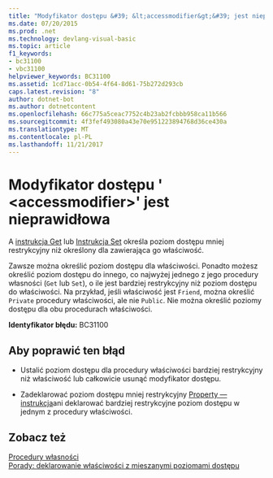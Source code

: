 ```yaml
---
title: "Modyfikator dostępu &#39; &lt;accessmodifier&gt;&#39; jest nieprawidłowa"
ms.date: 07/20/2015
ms.prod: .net
ms.technology: devlang-visual-basic
ms.topic: article
f1_keywords:
- bc31100
- vbc31100
helpviewer_keywords: BC31100
ms.assetid: 1cd71acc-0b54-4f64-8d61-75b272d293cb
caps.latest.revision: "8"
author: dotnet-bot
ms.author: dotnetcontent
ms.openlocfilehash: 66c775a5ceac7752c4b23ab2fcbbb958ca11b566
ms.sourcegitcommit: 4f3fef493080a43e70e951223894768d36ce430a
ms.translationtype: MT
ms.contentlocale: pl-PL
ms.lasthandoff: 11/21/2017
---
```

# <a name="access-modifier-39ltaccessmodifiergt39-is-not-valid"></a>Modyfikator dostępu &#39; &lt;accessmodifier&gt;&#39; jest nieprawidłowa
A [instrukcja Get](../../visual-basic/language-reference/statements/get-statement.md) lub [Instrukcja Set](../../visual-basic/language-reference/statements/set-statement.md) określa poziom dostępu mniej restrykcyjny niż określony dla zawierająca go właściwość.  
  
 Zawsze można określić poziom dostępu dla właściwości. Ponadto możesz określić poziom dostępu do innego, co najwyżej jednego z jego procedury własności (`Get` lub `Set`), o ile jest bardziej restrykcyjny niż poziom dostępu do właściwości. Na przykład, jeśli właściwość jest `Friend`, można określić `Private` procedury właściwości, ale nie `Public`. Nie można określić poziomy dostępu dla obu procedurach właściwości.  
  
 **Identyfikator błędu:** BC31100  
  
## <a name="to-correct-this-error"></a>Aby poprawić ten błąd  
  
-   Ustalić poziom dostępu dla procedury właściwości bardziej restrykcyjny niż właściwość lub całkowicie usunąć modyfikator dostępu.  
  
-   Zadeklarować poziom dostępu mniej restrykcyjny [Property — instrukcja](../../visual-basic/language-reference/statements/property-statement.md)ani deklarować bardziej restrykcyjne poziom dostępu w jednym z procedury właściwości.  
  
## <a name="see-also"></a>Zobacz też  
 [Procedury własności](../../visual-basic/programming-guide/language-features/procedures/property-procedures.md)  
 [Porady: deklarowanie właściwości z mieszanymi poziomami dostępu](../../visual-basic/programming-guide/language-features/procedures/how-to-declare-a-property-with-mixed-access-levels.md)
